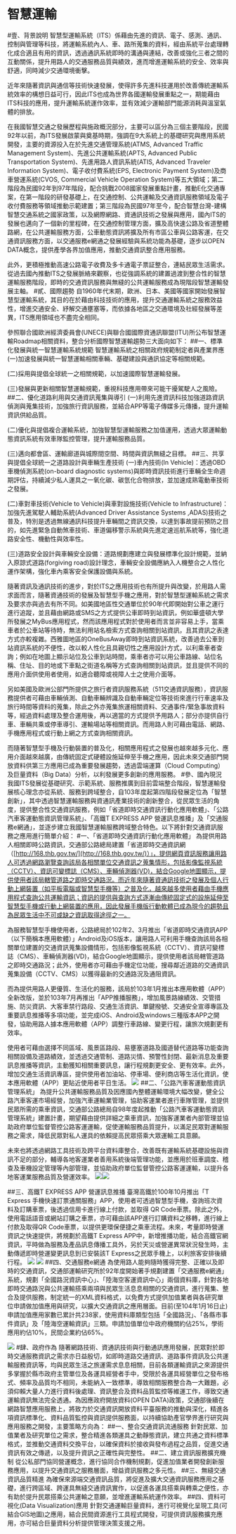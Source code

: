# 智慧運輸
#壹、背景說明
智慧型運輸系統（ITS）係藉由先進的資訊、電子、感測、通訊、控制與管理等科技，將運輸系統內人、車、路所蒐集的資料，經由系統平台處理轉化成合適且有用的資訊，透過通訊系統即時的溝通與連結，改善或強化三者之間的互動關係，提升用路人的交通服務品質與績效，進而增進運輸系統的安全、效率與舒適，同時減少交通環境衝擊。

近年來隨著資訊與通信等技術快速發展，使得許多先進科技運用於改善傳統運輸系統效率的構想日益可行，因此ITS也成為世界各國運輸發展重點之一，期能藉由ITS科技的應用，提升運輸系統運作效率，並有效減少運輸部門能源消耗與溫室氣體的排放。

在我國智慧交通之發展歷程與施政概況部分，主要可以區分為三個主要階段，民國92年以前，為ITS發展啟蒙與奠基時期，強調在9大系統上的基礎研究與應用系統開發，主要的資源投入在於先進交通管理系統(ATMS, Advanced Traffic Management System)、先進公共運輸系統(APTS, Advanced Public Transportation System)、先進用路人資訊系統(ATIS, Advanced Traveler Information System)、電子收付費系統(EPS, Electronic Payment System)及商車營運系統(CVOS, Commercial Vehicle Operation System)等五大領域；第二階段為民國92年到97年階段，配合挑戰2008國家發展重點計畫，推動E化交通專案，在第一階段的研發基礎上，在交通控制、公共運輸及交通資訊服務領域及電子收付費服務等領域推動示範建置；第三階段為民國97年至今，配合智慧台灣-建構智慧交通系統之國家政策，以及網際網路、資通訊技術之發展與應用，國內ITS的發展也邁向了一個新的里程碑，在交通控制管理方面，擴及高快速公路及省道整體路網，在公共運輸服務方面，公車動態資訊將擴及所有市區公車與公路客運，在交通資訊服務方面，以交通服務e網通之發展經驗與系統功能為基礎，逐步以OPEN DATA概念，提供產學各界加值應用，推動交通資訊整合應用服務。

此外，更積極推動高速公路電子收費及多卡通電子票証整合，連結民眾生活需求。從過去國內推動ITS之發展脈絡來觀察，也從強調系統的建置過渡到整合性的智慧運輸服務階段，即時的交通資訊服務與無縫的公共運輸服務成為現階段智慧運輸發展主軸。
#貳、國際趨勢
自1960年代末期，歐洲、日本、美國等國家開始發展智慧型運輸系統，其目的在於藉由科技技術的應用，提升交通運輸系統之服務效益性，增進交通安全、紓解交通壅塞等，而依據各地區之交通環境及社經發展等差異，ITS應用領域也不盡完全相同。

參照聯合國歐洲經濟委員會(UNECE)與聯合國國際資通訊聯盟(ITU)所公布智慧運輸Roadmap相關資料，整合分析國際智慧運輸趨勢三大面向如下：
##一、標準化發展與統一智慧運輸系統規範
智慧運輸系統之相關政府規範制定者與產業界應
(一)加速發展與統一智慧運輸相關車輛、基礎建設與通訊協定等相關規範。

(二)採用與提倡全球統一之相關規範，以加速國際智慧運輸發展。

(三)發展與更新相關智慧運輸規範，重視科技應用帶來可能干擾駕駛人之風險。
##二、優化道路利用與交通資訊蒐集與導引
(一)利用先進資訊科技加強道路資訊偵測與蒐集技術，加強旅行資訊服務，並結合APP等電子傳媒多元傳播，提升運輸資訊供給品質。

(二)優化與提倡複合運輸系統，加強智慧型運輸服務之加值運用，透過大眾運輸動態資訊系統有效車隊監控管理，提升運輸服務品質。

(三)邁向都會區、運輸廊道與城際間空間、時間與資訊無縫之目標。
##三、共享與提倡全球統一之道路設計與車輛生產技術
(一)車內技術(In Vehicle)：透過OBD車機偵測系統(on-board diagnostic systems)與即時資訊技術進行車輛全生命週期評估，持續減少私人運具之一氧化碳、碳氫化合物排放，並加速成熟電動車技術之發展。

(二)車對車技術(Vehicle to Vehicle)與車對設施技術(Vehicle to Infrastructure)：加強先進駕駛人輔助系統(Advanced Driver Assistance Systems ,ADAS)技術之普及，特別是透過無線通訊科技提升車輛間之資訊交換，以達到事故提前預防之目的，如先進緊急自動煞車技術、車道偏移警示系統與先進定速巡航系統等，強化道路安全性、機動性與效率性。

(三)道路安全設計與車輛安全設備：道路規劃應建立與發展標準化設計規範，並納入原諒式道路(forgiving road)設計理念，車輛安全設備應納入人機整合之人性化運作架構，強化車內乘客安全保護設備與系統。

隨著資訊及通訊技術的進步，對於ITS之應用技術也有所提升與改變，於用路人需求面而言，隨著資通技術的發展及智慧型手機之應用，對於智慧型運輸系統之需求及要求亦與過去有所不同。如美國地區性交通單位於90年代即開始對公車之運行進行追蹤，並且藉由網路或SMS之方式提供公車即時到站資訊，例如華盛頓大學所發展之MyBus應用程式，然而該應用程式對於使用者而言並非容易上手，當乘車者於公車站等待時，無法利用站名檢索方式查詢相關到站資訊，且其資訊之表達方式亦較複雜。西雅圖地區的OneBusAway即時到站資訊系統，改善過去公車到站資訊系統的不便性，改以較人性化且具親切性之應用設計方式，以利乘車者查詢；例如在地圖上顯示站位及公車到站時間，乘車者亦可以用公車路線、站位名稱、住址、目的地或下車點之街道名稱等方式查詢相關到站資訊，並且提供不同的應用介面供使用者使用，如適合聽障或視障人士之使用介面等。

另如美國及歐洲公部門所提供之旅行者資訊服務系統（511交通資訊服務），資訊服務提供者可藉由車輛偵測、自動車輛辨識及自動車輛定位等技術來進行行車速率及旅行時間等資料的蒐集，除此之外亦蒐集旅運相關資料、交通事件/緊急事故資料等，經過資料處理及整合運用後，再以適當的方式提供予用路人；部分亦提供自行車、車輛共乘或停車導引、運輸場站等相關資訊。而用路人則可藉由電話、網路、手機應用程式或行動上網之方式查詢相關資訊。

而隨著智慧型手機及行動裝置的普及化，相關應用程式之發展也越來越多元化、應用介面越來越廣，由傳統固定式硬體設施延伸至手機之應用，因此未來交通部門開放資料供第三方應用已成為重要發展趨勢，透過雲端運算（Cloud Computing）及巨量資料（Big Data）分析，以利發展更多創新的應用服務。
#參、國內現況
我國ITS發展從基礎研究、示範系統、服務推廣到目前雲端整合階段，智慧運輸發展核心理念亦從系統、服務到跨域整合，自103年度起第四階段發展定位為「智慧創新」，其中透過智慧運輸服務與資通訊產業技術的創新整合，從民眾生活的角度，提供整合性交通資訊服務，例如「省道即時交通資訊行動化應用軟體」、「公路汽車客運動態資訊管理系統」、「高鐵T EXPRESS APP 營運訊息推播」及「交通服務e網通」，並逐步建立我國智慧運輸服務跨域整合特色。以下將針對交通資訊服務之應用進行簡單介紹：
#一、「省道即時交通資訊行動化應用軟體」
為提供用路人相關即時公路資訊，交通部公路總局建置「省道即時交通資訊網（[http://168.thb.gov.tw/](http://168.thb.gov.tw/)）」，提供網頁資訊服務讓用路人可透過網路瀏覽查詢該局各相關單位交通資訊之蒐集情形，包括影像監視系統（CCTV）、資訊可變標誌（CMS）、車輛偵測器(VD)，結合Google地圖顯示，提供使用者該局轄管道路之即時交通路況。而近年來隨著資通訊技術之發展及個人行動上網裝置（如平板電腦或智慧型手機等）之普及化，越來越多使用者藉由手機應用程式查詢公共運輸資訊；資訊的提供與查詢方式逐漸由傳統固定式的設施延伸至智慧型手機或行動上網裝置的應用，因此發展手機版行動軟體已成為現今的趨勢且為民眾生活中不可或缺之資訊取得途徑之一。

為服務智慧型手機使用者，公路總局於102年2、3月推出「省道即時交通資訊APP（以下簡稱本應用軟體）」Android及iOS版本，讓用路人可利用手機查詢該局各相關單位建置的交通資訊蒐集設備情形，包括影像監視系統（CCTV）、資訊可變標誌（CMS）、車輛偵測器(VD)，結合Google地圖顯示，提供使用者該局轄管道路之即時交通路況；此外，使用者亦可藉由手機定位功能，搜尋鄰近道路的交通資訊蒐集設備（CCTV、CMS）以獲得最新的交通路況及通阻資訊。

而為提供用路人更優質、生活化的服務，該局於103年1月推出本應用軟體（APP）全新改版，並於103年7月再推出「APP推播服務」，增加風景路線績效、交管措施、防災資訊、大客車禁行路段、交通生活資訊、單鍵撥號、交通安全宣導專區及重要訊息推播等多項功能，並完成iOS、Android及windows三種版本APP之開發，協助用路人據本應用軟體（APP）調整行車路線、變更行程，讓旅次規劃更有效率。

使用者可藉由選擇不同區域、風景區路段、易壅塞道路及國道替代道路等功能查詢相關設備及道路績效，並透過交通管制、道路災情、預警性封閉、最新消息及重要訊息推播等資訊，主動獲知相關重要訊息，讓行程規劃更安全、更有效率。此外，增加交通生活資訊專區，提供使用者加油站、停車場、便利商店等生活化資訊，使本應用軟體（APP）更貼近使用者平日生活。
![](44.png) 
##二、「公路汽車客運動態資訊管理系統」
為提升公共運輸服務品質及因應國內整體運輸環境大幅改變，健全公路汽車客運市場經營，加強汽車運輸業管理，協助客運業者進行車隊管理，並提供民眾所需的乘車資訊，交通部公路總局自98年度起推動「公路汽車客運動態資訊管理系統」建置計畫，期望藉由提供詳細之乘車資訊，加強客運業者內部管理並協助政府單位監督管控公路客運運輸，促使運輸服務品質提升，以滿足民眾對運輸服務之需求，降低民眾對私人運具的依賴提高民眾搭乘大眾運輸工具意願。

未來也將透過網路工具技術及跨平台資料庫整合，改善既有運輸系統基礎設施與資訊不足的部分，輔導各地客運業者善用系統後端管理功能，並應用於班車調度、稽查及車機設定管理等內部管理，並協助政府單位監督管控公路客運運輸，以提升各地客運業服務品質及營運效率。
![](55.png)![](66.png)

##三、高鐵T EXPRESS APP 營運訊息推播
臺灣高鐵於100年10月推出「T Express 手機快速訂票通關服務」APP，使用者可透過智慧型手機，查詢班次資料及訂購車票，後透過信用卡進行線上付款，並取得 QR Code車票。除此之外，使用電話語音或網站訂購之車票，亦可藉由該APP進行訂購資料之移轉，進行線上付款及取得QR Code車票，以提供更環保便捷之乘車流程。未來，考量即時營運資訊之快速提供，將規劃於高鐵T Express APP中，新增推播功能，結合高鐵官網資訊，平時做為服務及產品訊息傳播工具外，另於天災或營運異常狀況發生時，主動傳遞即時營運變更訊息到已安裝該T Express之民眾手機上，以利旅客安排後續行程。
![](77.png) ![](88.png)
##四、交通服務e網通
為使用路人能夠隨時獲得完整、正確以及即時的交通資訊，交通部運輸研究所於92年度開始著手規劃建置「交通服務e網通」系統，規劃「全國路況資訊中心」、「陸海空客運資訊中心」兩個資料庫，針對各地即時交通路況與公共運輸搭乘兩項與民眾生活息息相關的交通資訊，進行蒐集、整合及提供服務，制定統一的XML資料格式，以免費方式提供加值業者與各研究單位申請做加值應用與研究，以擴大交通資訊之應用層面。目前(至104年1月16日止)申請加值應用家數已累計共238家，使用資料庫類型包括「全國路況」、「各縣市事件資訊」及「陸海空運輸資訊」三類。申請加值單位中政府機關約佔25%，學術應用約佔10%，民間企業約佔65%。

![](99.png)
#肆、政府作為
隨著網路技術、資通訊技術與行動通訊應用發展，民眾對於即時交通服務資訊之需求亦日益殷切，如即時道路交通資訊、道路事件資訊及公共運輸服務資訊等，均與民眾生活之旅運需求息息相關，目前各類運輸資訊之來源提供多掌握於縣市政府主管單位及各運具經營者手中，受限於各運具經營單位之發布格式、頻率及品質均不相同，未能納入一致標準，導致相關服務整合為一大難題，必須仰賴大量人力進行資料後處理、資訊整合及資料品質監控等維運工作，導致交通運輸資訊無法完全透通。為因應政府開放資料(OPEN DATA)政策，交通部後續在網路智慧應用服務上，將致力於交通資訊開放資料平臺服務的推動與深化，精進各項資訊標準化、資料品質監控與資訊提供服務面，以持續協助產官學界進行研究與應用服務之開發，主要策略方向為：
##一、整合交通資訊流通服務
針對民眾、加值業者及研究單位之需求，整合精進各類運具之動靜態資訊，建立共通之資料標準格式，並推動交通資料交換平台，以確保資料於接收與發布過程之品質，促進交通資訊有效之傳遞，以及提升資訊之正確性與完整性。
##二、建立資訊服務擴充機制
從公私部門協同營運概念，進行協同合作機制規劃，促進加值業者開發創新服務應用，以提升交通資訊之服務層面，增益資訊服務之多元性。
##三、無縫交通資訊品質精進
為確保來源端交通資訊品質，將促進及擴大交通資訊服務應用之基礎，進行跨區域、跨運具無縫交通資訊實作，以促進各運具搭乘與轉乘之便性，亦有助於提升民眾搭乘公共運輸之意願，並增進運輸系統運作效率。
##四、資料可視化(Data Visualization)應用
針對交通運輸巨量資料，進行可視覺化呈現工具(可結合GIS地圖)之應用，結合民間資源進行工具程式開發，可提供資訊服務擴充應用，亦可結合巨量資料分析提供管理決策支援之用。


